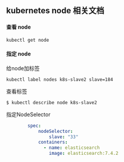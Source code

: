 ## kubernetes node 相关文档

#### 查看 node

```
kubectl get node
```

#### 指定 node

给node加标签

```
kubectl label nodes k8s-slave2 slave=184
```

查看标签

```
$ kubectl describe node k8s-slave2
```

指定NodeSelector

```yml
		spec:
            nodeSelector:
                slave: "33"
            containers:
              - name: elasticsearch
                image: elasticsearch:7.4.2
```

